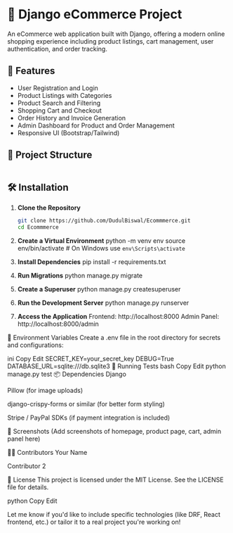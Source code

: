 # 🛒 Django eCommerce Project

An eCommerce web application built with Django, offering a modern online shopping experience including product listings, cart management, user authentication, and order tracking.

## 🚀 Features

- User Registration and Login
- Product Listings with Categories
- Product Search and Filtering
- Shopping Cart and Checkout
- Order History and Invoice Generation
- Admin Dashboard for Product and Order Management
- Responsive UI (Bootstrap/Tailwind)

## 📁 Project Structure
<img src="C:\Users\omkar\OneDrive\Pictures\Screenshots\struc" alt="">


## 🛠️ Installation

1. **Clone the Repository**
   ```bash
   git clone https://github.com/DudulBiswal/Ecommmerce.git
   cd Ecommmerce
   
2. **Create a Virtual Environment**
   python -m venv env
   source env/bin/activate  # On Windows use `env\Scripts\activate`
   
4. **Install Dependencies**
   pip install -r requirements.txt
   
5. **Run Migrations**
  python manage.py migrate

6. **Create a Superuser**
   python manage.py createsuperuser

7. **Run the Development Server**
   python manage.py runserver

8. **Access the Application**
   Frontend: http://localhost:8000
   Admin Panel: http://localhost:8000/admin

🔐 Environment Variables
Create a .env file in the root directory for secrets and configurations:

ini
Copy
Edit
SECRET_KEY=your_secret_key
DEBUG=True
DATABASE_URL=sqlite:///db.sqlite3
🧪 Running Tests
bash
Copy
Edit
python manage.py test
📦 Dependencies
Django

Pillow (for image uploads)

django-crispy-forms or similar (for better form styling)

Stripe / PayPal SDKs (if payment integration is included)

📸 Screenshots
(Add screenshots of homepage, product page, cart, admin panel here)

👨‍💻 Contributors
Your Name

Contributor 2

📄 License
This project is licensed under the MIT License. See the LICENSE file for details.

python
Copy
Edit

Let me know if you'd like to include specific technologies (like DRF, React frontend, etc.) or tailor it to a real project you're working on!









